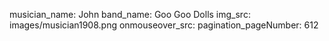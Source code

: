 musician_name: John
band_name: Goo Goo Dolls
img_src: images/musician1908.png
onmouseover_src: 
pagination_pageNumber: 612